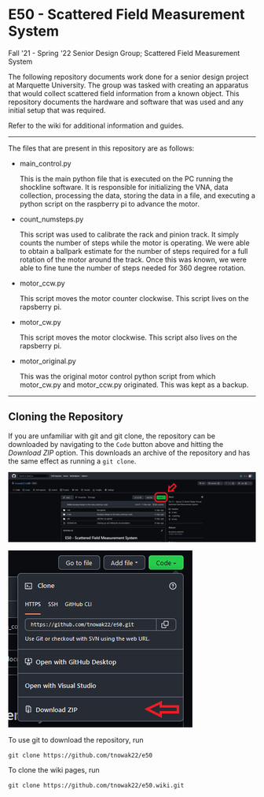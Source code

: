 # E50 - Scattered Field Measurement System

Fall '21 - Spring '22 Senior Design Group; Scattered Field Measurement System

The following repository documents work done for a senior design project at Marquette University. The group was tasked with creating an apparatus that would collect scattered field information from a known object. This repository documents the hardware and software that was used and any initial setup that was required.&#x20;

Refer to the wiki for additional information and guides.

***

The files that are present in this repository are as follows:

*   main\_control.py

    &#x20;   This is the main python file that is executed on the PC running the shockline software. It is responsible for initializing the VNA, data collection, processing the data, storing the data in a file, and executing a python script on the raspberry pi to advance the motor.

*   count\_numsteps.py

    &#x20;   This script was used to calibrate the rack and pinion track. It simply counts the number of steps while the motor is operating. We were able to obtain a ballpark estimate for the number of steps required for a full rotation of the motor around the track. Once this was known, we were able to fine tune the number of steps needed for 360 degree rotation.&#x20;

*   motor\_ccw\.py

    &#x20;   This script moves the motor counter clockwise. This script lives on the rapsberry pi.

*   motor\_cw\.py

    &#x20;   This script moves the motor clockwise. This script also lives on the rapsberry pi.&#x20;

*   motor\_original.py

    &#x20;   This was the original motor control python script from which motor\_cw.py and motor\_ccw.py originated. This was kept as a backup.&#x20;

***

## Cloning the Repository

If you are unfamiliar with git and git clone, the repository can be downloaded by navigating to the `Code` button above and hitting the _Download ZIP_ option. This downloads an archive of the repository and has the same effect as running a `git clone`.

![](https://github.com/tnowak22/e50/blob/main/wiki/images/clone_repo.png)

![](https://github.com/tnowak22/e50/blob/main/wiki/images/clone_repo2.png)

To use git to download the repository, run

```
git clone https://github.com/tnowak22/e50
```

To clone the wiki pages, run

```
git clone https://github.com/tnowak22/e50.wiki.git
```
